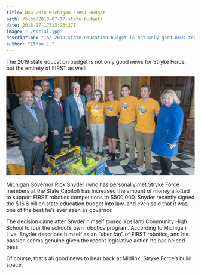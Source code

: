 ```yaml
---
title: New 2018 Michigan FIRST Budget
path: /blog/2018-07-17-state-budget/
date: 2018-07-17T13:23:27Z
image: "./social.jpg"
description: "The 2019 state education budget is not only good news for Stryke Force, but the entirety of FIRST as well!"
author: "Ethan L."
---
```


The 2019 state education budget is not only good news for Stryke Force, but the entirety of FIRST as well!

<!--more-->

![Stryke Force presents at State Capitol](social.jpg "Stryke Force presents their 2017 robot at the Michigan State Capitol.")

Michigan Governor Rick Snyder (who has personally met Stryke Force members at the State Capitol) has increased the amount of money allotted to support FIRST robotics competitions to $500,000. Snyder recently signed the $16.8 billion state education budget into law, and even said that it was one of the best he’s ever seen as governor. 

The decision came after Snyder himself toured Ypsilanti Community High School to tour the school’s own robotics program. According to Michigan Live, Snyder describes himself as an “uber fan” of FIRST robotics, and his passion seems genuine given the recent legislative action he has helped pass. 

Of course, that’s all good news to hear back at Midlink, Stryke Force’s build space.
